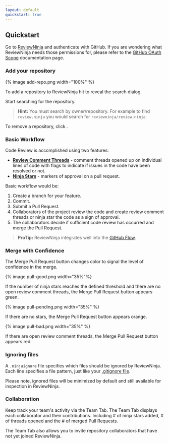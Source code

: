 ```yaml
---
layout: default
quickstart: true
---
```


## Quickstart

Go to <a href="http://app.review.ninja/auth/github" target="_blank">ReviewNinja</a> and authenticate with GitHub.  If you are wondering what ReviewNinja needs those permissions for,  please refer to the [GitHub OAuth Scope](/scopes) documentation page.

### Add your repository

{% image add-repo.png width="100%" %}

To add a repository to ReviewNinja hit <i class="fa fa-plus-circle"></i> to reveal the search dialog.

Start searching for the repository.

> **Hint:** You must search by owner/repository. 
> For example to find ``review.ninja`` you would search for ``reviewninja/review.ninja``

To remove a repository, click <i class="fa fa-times"></i>.

### Basic Workflow

Code Review is accomplished using two features:

  * [**Review Comment Threads**](/codereview) - comment threads opened up on individual lines of code with flags to indicate if issues in the code have been resolved or not.
  * [**Ninja Stars**](/stars) - markers of approval on a pull request.

  Basic workflow would be:

  1. Create a branch for your feature.
  2. Commit.
  3. Submit a Pull Request.
  4. Collaborators of the project review the code and create review comment threads or ninja star the code as a sign of approval.
  5. The collaborators decide if sufficient code review has occurred and merge the Pull Request.

> **ProTip:** ReviewNinja integrates well into the [GitHub Flow](https://guides.github.com/introduction/flow/index.html).

### Merge with Confidence

The Merge Pull Request button changes color to signal the level of confidence in the merge.

{% image pull-good.png width="35%"%}

If the number of ninja stars reaches the defined threshold and there are no open review comment threads, the Merge Pull Request button appears green.  

{% image pull-pending.png width="35%" %}

If there are no stars, the Merge Pull Request button appears orange.  

{% image pull-bad.png width="35%" %}

If there are open review comment threads, the Merge Pull Request button appears red.


### Ignoring files

A ``.ninjaignore`` file specifies which files should be ignored by ReviewNinja. Each line specifies a file pattern, just like your  [.gitignore file](http://git-scm.com/docs/gitignore).

Please note, ignored files will be minimized by default and still available for inspection in ReviewNinja.


### Collaboration

Keep track your team's activity via the Team Tab. The Team Tab displays each collaborator and their contributions. Including # of ninja stars added, # of threads opened and the # of merged Pull Requests.

The Team Tab also allows you to invite repository collaborators that have not yet joined ReviewNinja. 

